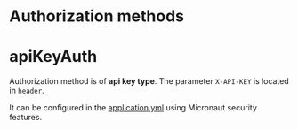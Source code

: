 # Authorization methods
<a id="name"></a>
# apiKeyAuth
Authorization method is of **api key type**. The parameter `X-API-KEY` is located in `header`.

It can be configured in the [application.yml](src/main/resources/application.yml) using Micronaut security features.
